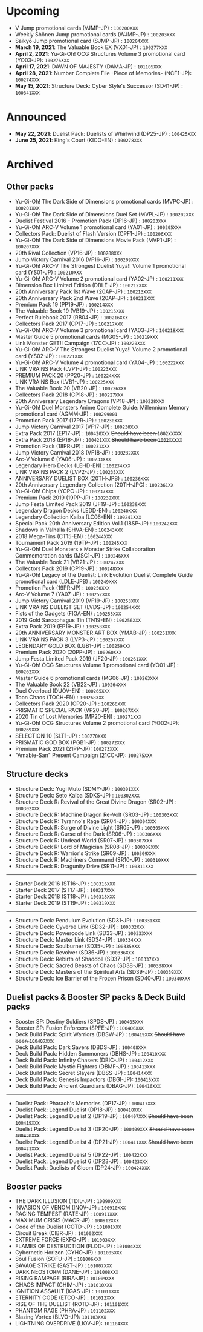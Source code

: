 # Upcoming
- V Jump promotional cards (VJMP-JP) : `100200XXX`
- Weekly Shōnen Jump promotional cards (WJMP-JP) : `100203XXX`
- Saikyō Jump promotional card (SJMP-JP) : `100204XXX`
- **March 19, 2021**: The Valuable Book EX (VX01-JP) : `100277XXX`
- **April 2, 2021**: Yu-Gi-Oh! OCG Structures Volume 3 promotional card (YO03-JP): `100276XXX`
- **April 17, 2021**: DAWN OF MAJESTY (DAMA-JP) : `101105XXX`
- **April 28, 2021**: Number Complete File -Piece of Memories- (NCF1-JP): `100274XXX`
- **May 15, 2021**: Structure Deck: Cyber Style's Successor (SD41-JP) : `100341XXX`

# Announced
- **May 22, 2021**: Duelist Pack: Duelists of Whirlwind (DP25-JP) : `100425XXX`
- **June 25, 2021**: King's Court (KICO-EN) : `100278XXX`

# Archived
## Other packs
- Yu-Gi-Oh! The Dark Side of Dimensions promotional cards (MVPC-JP) : `100201XXX`
- Yu-Gi-Oh! The Dark Side of Dimensions Duel Set (MVPL-JP) : `100202XXX`
- Duelist Festival 2016 - Promotion Pack (DF16-JP) : `100203XXX`
- Yu-Gi-Oh! ARC-V Volume 1 promotional card (YA01-JP) : `100205XXX`
- Collectors Pack: Duelist of Flash Version (CPF1-JP) : `100206XXX`
- Yu-Gi-Oh! The Dark Side of Dimensions Movie Pack (MVP1-JP) : `100207XXX`
- 20th Rival Collection (VP16-JP) : `100208XXX`
- Jump Victory Carnival 2016 (VF16-JP) : `100209XXX`
- Yu-Gi-Oh! ARC-V The Strongest Duelist Yuya!! Volume 1 promotional card (YS01-JP) : `100210XXX`
- Yu-Gi-Oh! ARC-V Volume 2 promotional card (YA02-JP) : `100211XXX`
- Dimension Box Limited Edition (DBLE-JP) : `100212XXX`
- 20th Anniversary Pack 1st Wave (20AP-JP) : `100213XXX`
- 20th Anniversary Pack 2nd Wave (20AP-JP) : `100213XXX`
- Premium Pack 19 (PP19-JP) : `100214XXX`
- The Valuable Book 19 (VB19-JP) : `100215XXX`
- Perfect Rulebook 2017 (RB04-JP) : `100216XXX`
- Collectors Pack 2017 (CP17-JP) : `100217XXX`
- Yu-Gi-Oh! ARC-V Volume 3 promotional card (YA03-JP) : `100218XXX`
- Master Guide 5 promotional cards (MG05-JP) : `100219XXX`
- Link Monster GET!! Campaign (17CC-JP) : `100220XXX`
- Yu-Gi-Oh! ARC-V The Strongest Duelist Yuya!! Volume 2 promotional card (YS02-JP) : `100221XXX`
- Yu-Gi-Oh! ARC-V Volume 4 promotional card (YA04-JP) : `100222XXX`
- LINK VRAINS Pack (LVP1-JP) : `100223XXX`
- PREMIUM PACK 20 (PP20-JP) : `100224XXX`
- LINK VRAINS Box (LVB1-JP) : `100225XXX`
- The Valuable Book 20 (VB20-JP) : `100226XXX`
- Collectors Pack 2018 (CP18-JP) : `100227XXX`
- 20th Anniversary Legendary Dragons (VP18-JP) : `100228XXX`
- Yu-Gi-Oh! Duel Monsters Anime Complete Guide: Millennium Memory promotional card (AGMM-JP) : `100299001`
- Promotion Pack 2017 (17PR-JP) : `100230XXX`
- Jump Victory Carnival 2017 (VF17-JP) : `100230XXX`
- Extra Pack 2017 (EP17-JP) : `100420XXX` ~~Should have been `1002XXXXX`~~
- Extra Pack 2018 (EP18-JP) : `100421XXX` ~~Should have been `1002XXXXX`~~
- Promotion Pack (18PR-JP) : `100231XXX`
- Jump Victory Carnival 2018 (VF18-JP) : `100232XXX`
- Arc-V Volume 6 (YA06-JP) : `100233XXX`
- Legendary Hero Decks (LEHD-EN) : `100234XXX`
- LINK VRAINS PACK 2 (LVP2-JP) : `100235XXX`
- ANNIVERSARY DUELIST BOX (20TH-JPB) : `100236XXX`
- 20th Anniversary Legendary Collection (20TH-JPC) : `1002361XX`
- Yu-Gi-Oh! Chips (YCPC-JP) : `100237XXX`
- Premium Pack 2019 (19PP-JP) : `100238XXX`
- Jump Festa Limited Pack 2019 (JF19-JP) : `100239XXX`
- Legendary Dragon Decks (LEDD-EN) : `100240XXX`
- Legendary Collection Kaiba (LC06-EN) : `100241XXX`
- Special Pack 20th Anniversary Edition Vol.1 (18SP-JP) : `100242XXX`
- Shadows in Valhalla (SHVA-EN) : `100243XXX`
- 2018 Mega-Tins (CT15-EN) : `100244XXX`
- Tournament Pack 2019 (19TP-JP) : `100245XXX`
- Yu-Gi-Oh! Duel Monsters x Monster Strike Collaboration Commemoration cards (MSC1-JP) : `100246XXX`
- The Valuable Book 21 (VB21-JP) : `100247XXX`
- Collectors Pack 2019 (CP19-JP) : `100248XXX`
- Yu-Gi-Oh! Legacy of the Duelist: Link Evolution Duelist Complete Guide promotional card (LDLE-JPB) : `100249XXX`
- Promotion Pack (19PR-JP) : `100250XXX`
- Arc-V Volume 7 (YA07-JP) : `100252XXX`
- Jump Victory Carnival 2019 (VF19-JP) : `100253XXX`
- LINK VRAINS DUELIST SET (LVDS-JP) : `100254XXX`
- Fists of the Gadgets (FIGA-EN) : `100255XXX`
- 2019 Gold Sarcophagus Tin (TN19-EN) : `100256XXX`
- Extra Pack 2019 (EP19-JP) : `100258XXX`
- 20th ANNIVERSARY MONSTER ART BOX (YMAB-JP) : `100251XXX`
- LINK VRAINS PACK 3 (LVP3-JP) : `100257XXX`
- LEGENDARY GOLD BOX (LGB1-JP) : `100259XXX`
- Premium Pack 2020 (20PP-JP) : `100260XXX`
- Jump Festa Limited Pack 2019 (JF20-JP) : `100261XXX`
- Yu-Gi-Oh! OCG Structures Volume 1 promotional card (YO01-JP) : `100262XXX`
- Master Guide 6 promotional cards (MG06-JP) : `100263XXX`
- The Valuable Book 22 (VB22-JP) : `100264XXX`
- Duel Overload (DUOV-EN) : `100265XXX`
- Toon Chaos (TOCH-EN) : `100268XXX`
- Collectors Pack 2020 (CP20-JP) : `100266XXX`
- PRISMATIC SPECIAL PACK (VP20-JP) : `100267XXX`
- 2020 Tin of Lost Memories (MP20-EN) : `100271XXX`
- Yu-Gi-Oh! OCG Structures Volume 2 promotional card (YO02-JP): `100269XXX`
- SELECTION 10 (SLT1-JP) : `100270XXX`
- PRISMATIC GOD BOX (PGB1-JP) : `100272XXX`
- Premium Pack 2021 (21PP-JP): `100273XXX`
- "Amabie-San" Present Campaign (21CC-JP): `100275XXX`

## Structure decks
- Structure Deck: Yugi Muto (SDMY-JP) : `100301XXX`
- Structure Deck: Seto Kaiba (SDKS-JP) : `100302XXX`
- Structure Deck R: Revival of the Great Divine Dragon (SR02-JP) : `100302XXX`
- Structure Deck R: Machine Dragon Re-Volt (SR03-JP) : `100303XXX`
- Structure Deck R: Tyranno's Rage (SR04-JP) : `100304XXX`
- Structure Deck R: Surge of Divine Light (SR05-JP) : `100305XXX`
- Structure Deck R: Curse of the Dark (SR06-JP) : `100306XXX`
- Structure Deck R: Undead World (SR07-JP) : `100307XXX`
- Structure Deck R: Lord of Magician (SR08-JP) : `100308XXX`
- Structure Deck R: Warrior's Strike (SR09-JP) : `100309XXX`
- Structure Deck R: Machiners Command (SR10-JP) : `100310XXX`
- Structure Deck R: Dragunity Drive (SR11-JP) : `100311XXX`
-----
- Starter Deck 2016 (ST16-JP) : `100316XXX`
- Starter Deck 2017 (ST17-JP) : `100317XXX`
- Starter Deck 2018 (ST18-JP) : `100318XXX`
- Starter Deck 2019 (ST19-JP) : `100319XXX`
-----
- Structure Deck: Pendulum Evolution (SD31-JP) : `100331XXX`
- Structure Deck: Cyverse Link (SD32-JP) : `100332XXX`
- Structure Deck: Powercode Link (SD33-JP) : `100333XXX`
- Structure Deck: Master Link (SD34-JP) : `100334XXX`
- Structure Deck: Soulburner (SD35-JP) : `100335XXX`
- Structure Deck: Revolver (SD36-JP) : `100336XXX`
- Structure Deck: Rebirth of Shaddoll (SD37-JP) : `100337XXX`
- Structure Deck: Sacred Beasts of Chaos (SD38-JP) : `100338XXX`
- Structure Deck: Masters of the Spiritual Arts (SD39-JP) : `100339XXX`
- Structure Deck: Ice Barrier of the Frozen Prison (SD40-JP) : `100340XXX`

## Duelist packs & Booster SP packs & Deck Build packs
- Booster SP: Destiny Soldiers (SPDS-JP) : `100405XXX`
- Booster SP: Fusion Enforcers (SPFE-JP) : `100406XXX`
- Deck Build Pack: Spirit Warriors (DBSW-JP) : `100419XXX` ~~Should have been `100407XXX`~~
- Deck Build Pack: Dark Savers (DBDS-JP) : `100408XXX`
- Deck Build Pack: Hidden Summoners (DBHS-JP) : `100410XXX`
- Deck Build Pack: Infinity Chasers (DBIC-JP) : `100412XXX`
- Deck Build Pack: Mystic Fighters (DBMF-JP) : `100413XXX`
- Deck Build Pack: Secret Slayers (DBSS-JP) : `100414XXX`
- Deck Build Pack: Genesis Impactors (DBGI-JP): `100415XXX`
- Deck Build Pack: Ancient Guardians (DBAG-JP): `100416XXX`
-----
- Duelist Pack: Pharaoh's Memories (DP17-JP) : `100417XXX`
- Duelist Pack: Legend Duelist (DP18-JP) : `100418XXX`
- Duelist Pack: Legend Duelist 2 (DP19-JP) : `100407XXX` ~~Should have been `100419XXX`~~
- Duelist Pack: Legend Duelist 3 (DP20-JP) : `100409XXX` ~~Should have been `100420XXX`~~
- Duelist Pack: Legend Duelist 4 (DP21-JP) : `100411XXX` ~~Should have been `100421XXX`~~
- Duelist Pack: Legend Duelist 5 (DP22-JP) : `100422XXX`
- Duelist Pack: Legend Duelist 6 (DP23-JP) : `100423XXX`
- Duelist Pack: Duelists of Gloom (DP24-JP) : `100424XXX`

## Booster packs
- THE DARK ILLUSION (TDIL-JP) : `100909XXX`
- INVASION OF VENOM (INOV-JP) : `100910XXX`
- RAGING TEMPEST (RATE-JP) : `100911XXX`
- MAXIMUM CRISIS (MACR-JP) : `100912XXX`
- Code of the Duelist (COTD-JP) : `101001XXX`
- Circuit Break (CIBR-JP) : `101002XXX`
- EXTREME FORCE (EXFO-JP) : `101003XXX`
- FLAMES OF DESTRUCTION (FLOD-JP) : `101004XXX`
- Cybernetic Horizon (CYHO-JP) : `101005XXX`
- Soul Fusion (SOFU-JP) : `101006XXX`
- SAVAGE STRIKE (SAST-JP) : `101007XXX`
- DARK NEOSTORM (DANE-JP) : `101008XXX`
- RISING RAMPAGE (RIRA-JP) : `101009XXX`
- CHAOS IMPACT (CHIM-JP) : `101010XXX`
- IGNITION ASSAULT (IGAS-JP) : `101011XXX`
- ETERNITY CODE (ETCO-JP) : `101012XXX`
- RISE OF THE DUELIST (ROTD-JP) : `101101XXX`
- PHANTOM RAGE (PHRA-JP) : `101102XXX`
- Blazing Vortex (BLVO-JP): `101103XXX`
- LIGHTNING OVERDRIVE (LIOV-JP): `101104XXX`
